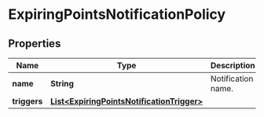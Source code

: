 

# ExpiringPointsNotificationPolicy

## Properties

Name | Type | Description | Notes
------------ | ------------- | ------------- | -------------
**name** | **String** | Notification name. | 
**triggers** | [**List&lt;ExpiringPointsNotificationTrigger&gt;**](ExpiringPointsNotificationTrigger.md) |  | 



